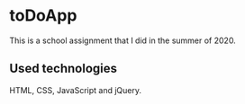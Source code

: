 # toDoApp
This is a school assignment that I did in the summer of 2020.

## Used technologies
HTML, CSS, JavaScript and jQuery.
